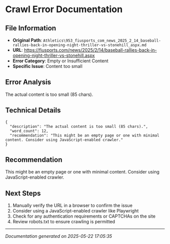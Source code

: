 # Crawl Error Documentation

## File Information
- **Original Path**: `Athletics\953_fiusports_com_news_2025_2_14_baseball-rallies-back-in-opening-night-thriller-vs-stonehill_aspx.md`
- **URL**: https://fiusports.com/news/2025/2/14/baseball-rallies-back-in-opening-night-thriller-vs-stonehill.aspx
- **Error Category**: Empty or Insufficient Content
- **Specific Issue**: Content too small

## Error Analysis
The actual content is too small (85 chars).

## Technical Details
```
{
  "description": "The actual content is too small (85 chars).",
  "word_count": 12,
  "recommendation": "This might be an empty page or one with minimal content. Consider using JavaScript-enabled crawler."
}
```

## Recommendation
This might be an empty page or one with minimal content. Consider using JavaScript-enabled crawler.

## Next Steps
1. Manually verify the URL in a browser to confirm the issue
2. Consider using a JavaScript-enabled crawler like Playwright
3. Check for any authentication requirements or CAPTCHAs on the site
4. Review robots.txt to ensure crawling is permitted

---
*Documentation generated on 2025-05-22 17:05:35*
